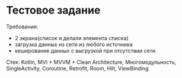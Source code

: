 # Тестовое задание

Требования:
- 2 экрана(список и делали элемента списка)
- загрузка данных из сети из любого источника
- кеширование данных с выгрузкой при отсутствии сети

Стек: Kotlin, MVI + MVVM + Clean Architecture, Многомодульность, SingleActivity, Coroutine, Retrofit, Room, Hilt, ViewBinding
